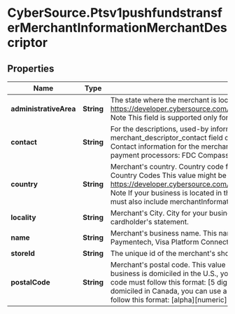 # CyberSource.Ptsv1pushfundstransferMerchantInformationMerchantDescriptor

## Properties
Name | Type | Description | Notes
------------ | ------------- | ------------- | -------------
**administrativeArea** | **String** | The state where the merchant is located.  See https://developer.cybersource.com/library/documentation/sbc/quickref/states_and_provinces.pdf  Note This field is supported only for businesses located in the U.S. or Canada.  | [optional] 
**contact** | **String** | For the descriptions, used-by information, data types, and lengths for these fields, see merchant_descriptor_contact field description in Credit Card Services Using the SCMP API.--> Contact information for the merchant.  Note These are the maximum data lengths for the following payment processors:  FDC Compass (13) Chase Paymentech (13).  | [optional] 
**country** | **String** | Merchant's country.  Country code for your business location. Use the ISO Standard Alpha Country Codes This value might be displayed on the cardholder's statement.  See https://developer.cybersource.com/library/documentation/sbc/quickref/countries_alpha_list.pdf  Note If your business is located in the U.S. or Canada and you include this field in a request, you must also include merchantInformation.merchantDescriptor.administrativeArea.  | [optional] 
**locality** | **String** | Merchant's City.  City for your business location. This value might be displayed on the cardholder's statement.  | [optional] 
**name** | **String** | Merchant's business name. This name is displayed on the cardholder's statement.  Chase Paymentech, Visa Platform Connect: length 22  | [optional] 
**storeId** | **String** | The unique id of the merchant's shop which assigned by the merchant.  | [optional] 
**postalCode** | **String** | Merchant's postal code. This value might be displayed on the cardholder's statement.  If your business is domiciled in the U.S., you can use a 5-digit or 9-digit postal code. A 9-digit postal code must follow this format: [5 digits][dash][4 digits] Example: 12345-6789  If your business is domiciled in Canada, you can use a 6-digit or 9-digit postal code. A 6-digit postal code must follow this format: [alpha][numeric][alpha][space] [numeric][alpha][numeric] Example: A1B 2C3  | [optional] 


